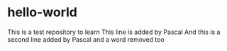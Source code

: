 # hello-world
This is a test repository to learn
This line is added by Pascal
And this is a second line added by Pascal and a word removed too
